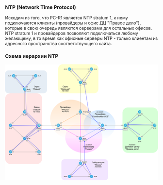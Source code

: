 ### NTP (Network Time Protocol)

  Исходим из того, что PC-R1 является NTP stratum 1, к нему подключаются клиенты (провайдеры и офис ДЦ "Правое дело"), которые в свою очередь являются серверами для остальных офисов.
  NTP stratum 1 и провайдеров позволяют подключаться любому желающему, в то время как офисные серверы NTP - только клиентам из адресного пространства соответствующего сайта.

###  Схема иерархии NTP 

![](../pics/ntp.png)
